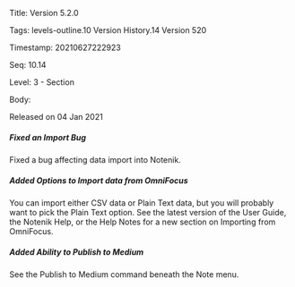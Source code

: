 Title:  Version 5.2.0

Tags:   levels-outline.10 Version History.14 Version 520

Timestamp: 20210627222923

Seq:    10.14

Level:  3 - Section

Body: 

Released on 04 Jan 2021
 
##### Fixed an Import Bug

Fixed a bug affecting data import into Notenik. 

 
##### Added Options to Import data from OmniFocus

You can import either CSV data or Plain Text data, but you will probably want to pick the Plain Text option. See the latest version of the User Guide, the Notenik Help, or the Help Notes for a new section on Importing from OmniFocus. 

 
##### Added Ability to Publish to Medium

See the Publish to Medium command beneath the Note menu.
